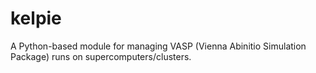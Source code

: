 kelpie
======

A Python-based module for managing VASP (Vienna Abinitio Simulation Package) runs on supercomputers/clusters.
